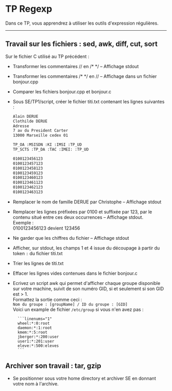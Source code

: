 # TP Regexp

Dans ce TP, vous apprendrez à utiliser les outils d'expression régulières.

---

## Travail sur les fichiers : sed, awk, diff, cut, sort

Sur le fichier C utilisé au TP précédent : 

- Transformer les commentaires // en /* */ – Affichage stdout
- Transformer les commentaires /* */ en // – Affichage dans un fichier bonjour.cpp
- Comparer les fichiers bonjour.cpp et bonjour.c

- Sous SE/TP1/script, créer le fichier titi.txt contenant les lignes suivantes :

    ```bash linenums="1"
    Alain DERUE
    Clothilde DERUE
    Adresse
    7 av du President Carter
    13000 Marseille cedex 01
    
    TP_OA :MSISDN :KI :IMSI :TP_UD
    TP_SCTS :TP_DA :TAC :IMEI: :TP_UD
  
    0100123456123
    0100123457123
    0100123458123
    0100123459123
    0100123460123
    0100123461123
    0100123462123
    0100123463123
    ```
         
- Remplacer le nom de famille DERUE par Christophe – Affichage stdout

- Remplacer les lignes préfixées par 0100 et suffixée par 123, par le contenu situé entre ces deux occurrences – Affichage stdout.  
    Exemple :  
        0100123456123 devient 123456

- Ne garder que les chiffres du fichier – Affichage stdout
- Afficher, sur stdout, les champs 1 et 4 issue du découpage à partir du token ``:`` du fichier titi.txt
- Trier les lignes de titi.txt
- Effacer les lignes vides contenues dans le fichier bonjour.c

- Ecrivez un script awk qui permet d'afficher chaque groupe disponible sur votre machine, suivit de son numéro GID, si et seulement si son GID est > 1.  
    Formattez la sortie comme ceci :   
    ``Nom du groupe : [groupName] / ID du groupe : [GID]``  
    Voici un example de fichier ``/etc/group`` si vous n'en avez pas :
    
        ```linenums="1"
        wheel:*:0:root
        daemon:*:1:root
        kmem:*:5:root
        jberger:*:200:user
        user1:*:201:user
        eleve:*:500:eleves
        ```

## Archiver son travail : tar, gzip

- Se positionner sous votre home directory  et archiver SE en donnant votre nom à l'archive.
